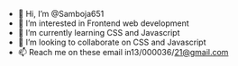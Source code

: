 - 👋 Hi, I’m @Samboja651
- 👀 I’m interested in Frontend web development
- 🌱 I’m currently learning CSS and Javascript
- 💞️ I’m looking to collaborate on CSS and Javascript
- 📫 Reach me on these email in13/000036/21@gmail.com

<!---
Samboja651/Samboja651 is a ✨ special ✨ repository because its `README.md` (this file) appears on your GitHub profile.
You can click the Preview link to take a look at your changes.
--->
